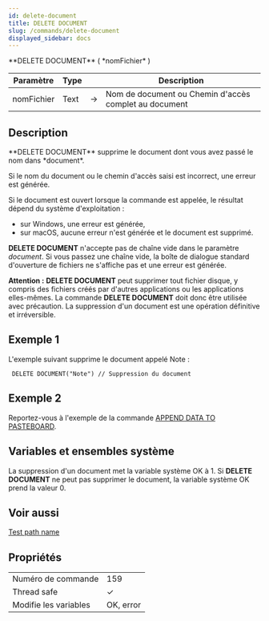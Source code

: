 ```yaml
---
id: delete-document
title: DELETE DOCUMENT
slug: /commands/delete-document
displayed_sidebar: docs
---
```


<!--REF #_command_.DELETE DOCUMENT.Syntax-->**DELETE DOCUMENT** ( *nomFichier* )<!-- END REF-->
<!--REF #_command_.DELETE DOCUMENT.Params-->
| Paramètre | Type |  | Description |
| --- | --- | --- | --- |
| nomFichier | Text | &#8594;  | Nom de document ou Chemin d'accès complet au document |

<!-- END REF-->

## Description 

<!--REF #_command_.DELETE DOCUMENT.Summary-->**DELETE DOCUMENT** supprime le document dont vous avez passé le nom dans *document*.<!-- END REF-->

Si le nom du document ou le chemin d'accès saisi est incorrect, une erreur est générée.

Si le document est ouvert lorsque la commande est appelée, le résultat dépend du système d'exploitation :

* sur Windows, une erreur est générée,
* sur macOS, aucune erreur n'est générée et le document est supprimé.

**DELETE DOCUMENT** n'accepte pas de chaîne vide dans le paramètre *document*. Si vous passez une chaîne vide, la boîte de dialogue standard d'ouverture de fichiers ne s'affiche pas et une erreur est générée.

**Attention :** **DELETE DOCUMENT** peut supprimer tout fichier disque, y compris des fichiers créés par d'autres applications ou les applications elles-mêmes. La commande **DELETE DOCUMENT** doit donc être utilisée avec précaution. La suppression d'un document est une opération définitive et irréversible.

## Exemple 1 

L'exemple suivant supprime le document appelé Note :

```4d
 DELETE DOCUMENT("Note") // Suppression du document
```

## Exemple 2 

Reportez-vous à l'exemple de la commande [APPEND DATA TO PASTEBOARD](append-data-to-pasteboard.md).

## Variables et ensembles système 

La suppression d'un document met la variable système OK à 1\. Si **DELETE DOCUMENT** ne peut pas supprimer le document, la variable système OK prend la valeur 0.

## Voir aussi 

[Test path name](test-path-name.md)  

## Propriétés

|  |  |
| --- | --- |
| Numéro de commande | 159 |
| Thread safe | &check; |
| Modifie les variables | OK, error |


